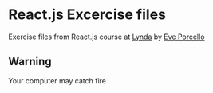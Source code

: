# React.js Excercise files

Exercise files from React.js course at [Lynda](https://www.lynda.com/) by [Eve Porcello](https://twitter.com/eveporcello)

## Warning
Your computer may catch fire
